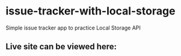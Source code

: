 # issue-tracker-with-local-storage
Simple issue tracker app to practice Local Storage API

## Live site can be viewed here: 

